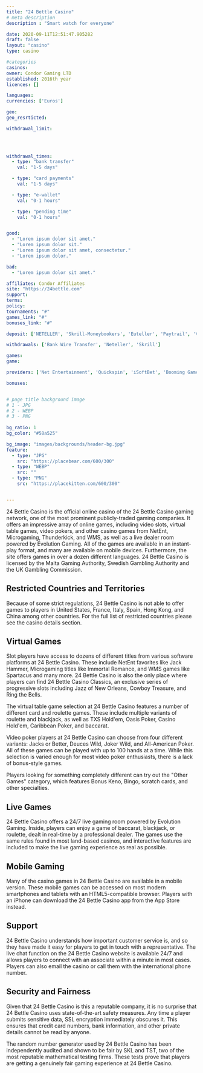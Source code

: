 ```yaml
---
title: "24 Bettle Casino"
# meta description
description : "Smart watch for everyone"

date: 2020-09-11T12:51:47.905282
draft: false
layout: "casino" 
type: casino

#categories
casinos: 
owner: Condor Gaming LTD
established: 2016th year
licences: []

languages: 
currencies: ['Euros']

geo: 
geo_resrticted: 

withdrawal_limit:

  
  

withdrawal_times:
  - type: "bank transfer"
    val: "1-5 days"

  - type: "card payments"
    val: "1-5 days"

  - type: "e-wallet"
    val: "0-1 hours"

  - type: "pending time"
    val: "0-1 hours"


good:
  - "Lorem ipsum dolor sit amet."
  - "Lorem ipsum dolor sit."
  - "Lorem ipsum dolor sit amet, consectetur."
  - "Lorem ipsum dolor."

bad:
  - "Lorem ipsum dolor sit amet."

affiliates: Condor Affiliates
site: "https://24bettle.com"
support: 
terms:
policy:
tournaments: "#"
games_link: "#"
bonuses_link: "#"

deposit: ['NETELLER', 'Skrill-Moneybookers', 'Euteller', 'Paytrail', 'Visa', 'WebMoney', 'MasterCard', 'Zimpler', 'MuchBetter', 'Visa QIWI', 'ecoPayz', 'Bancontact', 'SOFORT Banking', 'Trustly', 'Direct Bank Transfer', 'Giropay', 'paysafecard']

withdrawals: ['Bank Wire Transfer', 'Neteller', 'Skrill']

games: 
game:

providers: ['Net Entertainment', 'Quickspin', 'iSoftBet', 'Booming Games', 'Merkur Gaming', 'Oryx', 'Gamomat', 'Kalamba', 'Bally Wulff']

bonuses:


# page title background image 
# 1 - JPG
# 2 - WEBP
# 3 - PNG
 
bg_ratio: 1 
bg_color: "#58a525" 

bg_image: "images/backgrounds/header-bg.jpg"
feature:
  - type: "JPG"
    src: "https://placebear.com/600/300"   
  - type: "WEBP"
    src: ""
  - type: "PNG"
    src: "https://placekitten.com/600/300"   


---
```


24 Bettle Casino is the official online casino of the 24 Bettle Casino gaming network, one of the most prominent publicly-traded gaming companies. It offers an impressive array of online games, including video slots, virtual table games, video pokers, and other casino games from NetEnt, Microgaming, Thunderkick, and WMS, as well as a live dealer room powered by Evolution Gaming. All of the games are available in an instant-play format, and many are available on mobile devices. Furthermore, the site offers games in over a dozen different languages. 24 Bettle Casino is licensed by the Malta Gaming Authority, Swedish Gambling Authority and the UK Gambling Commission.

## Restricted Countries and Territories
Because of some strict regulations, 24 Bettle Casino is not able to offer games to players in United States, France, Italy, Spain, Hong Kong, and China among other countries. For the full list of restricted countries please see the casino details section.

## Virtual Games
Slot players have access to dozens of different titles from various software platforms at 24 Bettle Casino. These include NetEnt favorites like Jack Hammer, Microgaming titles like Immortal Romance, and WMS games like Spartacus and many more. 24 Bettle Casino is also the only place where players can find 24 Bettle Casino Classics, an exclusive series of progressive slots including Jazz of New Orleans, Cowboy Treasure, and Ring the Bells.

The virtual table game selection at 24 Bettle Casino features a number of different card and roulette games. These include multiple variants of roulette and blackjack, as well as TXS Hold'em, Oasis Poker, Casino Hold'em, Caribbean Poker, and baccarat.

Video poker players at 24 Bettle Casino can choose from four different variants: Jacks or Better, Deuces Wild, Joker Wild, and All-American Poker. All of these games can be played with up to 100 hands at a time. While this selection is varied enough for most video poker enthusiasts, there is a lack of bonus-style games.

Players looking for something completely different can try out the "Other Games" category, which features Bonus Keno, Bingo, scratch cards, and other specialties.

## Live Games
24 Bettle Casino offers a 24/7 live gaming room powered by Evolution Gaming. Inside, players can enjoy a game of baccarat, blackjack, or roulette, dealt in real-time by a professional dealer. The games use the same rules found in most land-based casinos, and interactive features are included to make the live gaming experience as real as possible.

## Mobile Gaming
Many of the casino games in 24 Bettle Casino are available in a mobile version. These mobile games can be accessed on most modern smartphones and tablets with an HTML5-compatible browser. Players with an iPhone can download the 24 Bettle Casino app from the App Store instead.

## Support
24 Bettle Casino understands how important customer service is, and so they have made it easy for players to get in touch with a representative. The live chat function on the 24 Bettle Casino website is available 24/7 and allows players to connect with an associate within a minute in most cases. Players can also email the casino or call them with the international phone number.

## Security and Fairness
Given that 24 Bettle Casino is this a reputable company, it is no surprise that 24 Bettle Casino uses state-of-the-art safety measures. Any time a player submits sensitive data, SSL encryption immediately obscures it. This ensures that credit card numbers, bank information, and other private details cannot be read by anyone.

The random number generator used by 24 Bettle Casino has been independently audited and shown to be fair by SKL and TST, two of the most reputable mathematical testing firms. These tests prove that players are getting a genuinely fair gaming experience at 24 Bettle Casino.